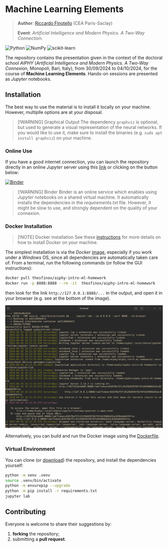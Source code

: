 # Machine Learning Elements

> **Author**: [Riccardo Finotello](riccardo.finotello@cea.fr) (CEA Paris-Saclay)
>
> **Event**: _Artificial Intelligence and Modern Physics. A Two-Way Connection._

![Python](https://img.shields.io/badge/python-3670A0?style=for-the-badge&logo=python&logoColor=ffdd54)
![NumPy](https://img.shields.io/badge/numpy-%23013243.svg?style=for-the-badge&logo=numpy&logoColor=white)
![scikit-learn](https://img.shields.io/badge/scikit--learn-%23F7931E.svg?style=for-the-badge&logo=scikit-learn&logoColor=white)

The repository contains the presentation given in the context of the doctoral school _AIPHY_ (_Artificial Intelligence and Modern Physics. A Two-Way Connexion_, Monopoli, Bari, Italy), from 30/09/2024 to 04/10/2024, for the course of **Machine Learning Elements**.
Hands-on sessions are presented as _Jupyter_ notebooks.

## Installation

The best way to use the material is to install it locally on your machine.
However, multiplle options are at your disposal.

> [!WARNING] Graphical Output
> The dependency `graphviz` is optional, but used to generate a visual representation of the neural networks. If you would like to use it, make sure to install the binaries (e.g. `sudo apt install graphviz`) on your machine.

### Online Use

If you have a good internet connection, you can launch the repository directly in an online _Jupyter_ server using this [link](https://mybinder.org/v2/gh/thesfinox/aiphy-intro-ml-homework/HEAD) or clicking on the button below:

[![Binder](https://mybinder.org/badge_logo.svg)](https://mybinder.org/v2/gh/thesfinox/aiphy-intro-ml-homework/HEAD)

> [!WARNING] Binder
> Binder is an online service which enables using _Jupyter_ notebooks on a shared virtual machine. It automatically installs the dependencies in the _requirements.txt_ file. However, it might be slow to use, and strongly dependent on the quality of your connexion.

### Docker Installation

> [!NOTE] Docker installation
> See these [instructions](https://docs.docker.com/get-started/get-docker/) for more details on how to install Docker on your machine.

The simplest installation is via the _Docker_ [image](https://hub.docker.com/repository/docker/thesfinox/aiphy-intro-ml-homework), especially if you work under a _Windows_ OS, since all dependencies are automatically taken care of.
From a terminal, run the following commands (or follow the GUI instructions):

```bash
docker pull thesfinox/aiphy-intro-ml-homework
docker run -p 8888:8888 --rm -it  thesfinox/aiphy-intro-ml-homework
```
then look for the link `http://127.0.0.1:8888/...` in the output, and open it in your browser (e.g. see at the bottom of the image).

![Docker](img/docker.png)

Alternatively, you can build and run the Docker image using the [Dockerfile](./aiphyintroml.dockerfile).

### Virtual Environment

You can clone (or [download](https://github.com/thesfinox/aiphy-intro-ml-homework/releases)) the repository, and install the dependencies yourself:

```bash
python -m venv .venv
source .venv/bin/activate
python -m ensurepip --upgrade
python -m pip install -r requirements.txt
jupyter lab
```

## Contributing

Everyone is welcome to share their suggestions by:

1. **forking** the repository;
2. submitting a **pull request**.

